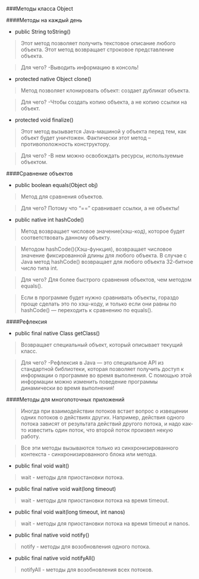 ###Методы класса Object

####Методы на каждый день

* public String toString()

>Этот метод позволяет получить текстовое описание любого объекта.
>Этот метод возвращает строковое представление объекта.

>Для чего? -Выводить информацию в консоль! 

* protected native Object clone()

>Метод позволяет клонировать объект: создает дубликат объекта.

>Для чего? -Чтобы создать копию объекта, а не копию ссылки на объект.

* protected void finalize()

>Этот метод вызывается Java-машиной у объекта перед тем, 
>как объект будет уничтожен. Фактически этот метод – 
>противоположность конструктору. 

>Для чего? -В нем можно освобождать ресурсы, используемые объектом.

####Сравнение объектов

* public boolean equals(Object obj)

>Метод для сравнения объектов.

>Для чего? Потому что “==” сравнивает ссылки, а не объекты! 

* public native int hashCode()

>Метод возвращает числовое значение(хэш-код), которое будет соответствовать данному объекту.

>Методом hashCode()(Хэш-функция), возвращает числовое значение фиксированной длины для любого объекта.
>В случае с Java метод hashCode() возвращает для любого объекта 32-битное число типа int.

>Для чего? Для более быстрого сравнения объектов, чем методом equals().

>Если в программе будет нужно сравнивать объекты, гораздо проще сделать это по хэш-коду, 
>и только если они равны по hashCode() — переходить к сравнению по equals().

####Рефлексия

* public final native Class getClass()

>Возвращает специальный объект, который описывает текущий класс.

>Для чего? -Рефлексия в Java — это специальное API из стандартной 
>библиотеки, которая позволяет получить доступ к информации 
>о программе во время выполнения.
>С помощью этой информации можно изменить 
>поведение программы динамически во время выполнения!

####Методы для многопоточных приложений

>Иногда при взаимодействии потоков встает вопрос о извещении одних потоков 
>о действиях других. Например, действия одного потока зависят от результата 
>действий другого потока, и надо как-то известить один поток, 
>что второй поток произвел некую работу.

>Все эти методы вызываются только из синхронизированного контекста - 
>синхронизированного блока или метода. 


* public final void wait()

>wait - методы для приостановки потока.

* public final native void wait(long timeout)

>wait - методы для приостановки потока на время timeout.

* public final void wait(long timeout, int nanos)

>wait - методы для приостановки потока на время timeout и nanos.
  
* public final native void notify()

>notify - методы для возобновления одного потока.

* public final native void notifyAll()

>notifyAll - методы для возобновления всех потоков.






